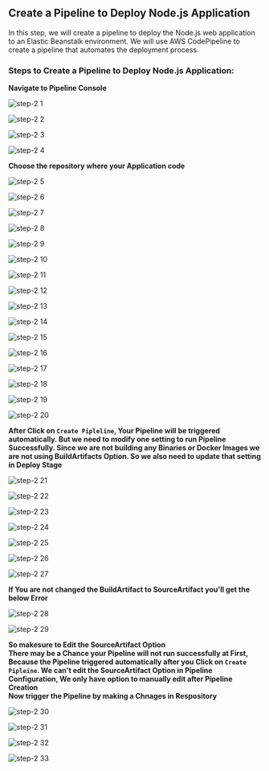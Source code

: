 ## Create a Pipeline to Deploy Node.js Application

In this step, we will create a pipeline to deploy the Node.js web application to an Elastic Beanstalk environment. We will use AWS CodePipeline to create a pipeline that automates the deployment process.

### Steps to Create a Pipeline to Deploy Node.js Application:

**Navigate to Pipeline Console**

![step-2 1](https://github.com/mathesh-me/aws-cicd-devops-web-app/assets/144098846/886b1de4-4653-4a21-b252-f814f74bf598)

![step-2 2](https://github.com/mathesh-me/aws-cicd-devops-web-app/assets/144098846/dae3deb6-e94a-4f61-b9d3-c283573548d7)

![step-2 3](https://github.com/mathesh-me/aws-cicd-devops-web-app/assets/144098846/d135c736-9cdc-454e-8060-7cb5eed4edc9)

![step-2 4](https://github.com/mathesh-me/aws-cicd-devops-web-app/assets/144098846/df79501a-9d97-43dd-b906-04a4a684ec17)

**Choose the repository where your Application code**

![step-2 5](https://github.com/mathesh-me/aws-cicd-devops-web-app/assets/144098846/8eb2c1cb-9f94-4af6-a048-c9c262782388)

![step-2 6](https://github.com/mathesh-me/aws-cicd-devops-web-app/assets/144098846/673b5179-19da-475f-b4e1-a7a70889a447)

![step-2 7](https://github.com/mathesh-me/aws-cicd-devops-web-app/assets/144098846/ddc3ed98-04e9-4b99-9d3a-1486614f31c6)

![step-2 8](https://github.com/mathesh-me/aws-cicd-devops-web-app/assets/144098846/2f461c2a-48fa-4155-84f1-06fd8f0e5c83)

![step-2 9](https://github.com/mathesh-me/aws-cicd-devops-web-app/assets/144098846/635f478a-6243-4fa1-86b2-20cf3bc25554)

![step-2 10](https://github.com/mathesh-me/aws-cicd-devops-web-app/assets/144098846/45ed9276-69d7-4e63-bf52-62d32354aee7)

![step-2 11](https://github.com/mathesh-me/aws-cicd-devops-web-app/assets/144098846/a185d433-4f8a-4a09-825d-01ed9ce116af)

![step-2 12](https://github.com/mathesh-me/aws-cicd-devops-web-app/assets/144098846/7a11f1d6-9169-4aad-8d01-24d3f825915a)

![step-2 13](https://github.com/mathesh-me/aws-cicd-devops-web-app/assets/144098846/c053e9b7-a5ef-4714-9e89-afd068c95544)

![step-2 14](https://github.com/mathesh-me/aws-cicd-devops-web-app/assets/144098846/91224dbb-8edc-4ab5-8b78-d788c981d498)

![step-2 15](https://github.com/mathesh-me/aws-cicd-devops-web-app/assets/144098846/095c8ff0-5ee8-4c89-9b52-0c84c1ea0da1)

![step-2 16](https://github.com/mathesh-me/aws-cicd-devops-web-app/assets/144098846/35f88bcc-d633-4371-8178-5a80b0998eb7)

![step-2 17](https://github.com/mathesh-me/aws-cicd-devops-web-app/assets/144098846/9f6b6339-91ef-49f8-9748-1d4d37890289)

![step-2 18](https://github.com/mathesh-me/aws-cicd-devops-web-app/assets/144098846/104774d2-cf66-46f5-9f99-41aa206fe25a)

![step-2 19](https://github.com/mathesh-me/aws-cicd-devops-web-app/assets/144098846/b4d08073-2693-474a-a97f-482e0b2376ed)

![step-2 20](https://github.com/mathesh-me/aws-cicd-devops-web-app/assets/144098846/867077c2-fb3e-4eb4-9783-91da76a61ce5)

**After Click on `Create Pipleline`, Your Pipeline will be triggered automatically. But we need to modify one setting to run Pipeline Successfully. Since we are not building any Binaries or Docker Images we are not using BuildArtifacts Option. So we also need to update that setting in Deploy Stage**

![step-2 21](https://github.com/mathesh-me/aws-cicd-devops-web-app/assets/144098846/609fb01d-3d53-4cb0-abd2-b5157a624b02)

![step-2 22](https://github.com/mathesh-me/aws-cicd-devops-web-app/assets/144098846/497883cb-ecad-4bad-a4cd-84c2aafd750f)

![step-2 23](https://github.com/mathesh-me/aws-cicd-devops-web-app/assets/144098846/0513ae70-7029-46ae-8af0-816475b7d990)

![step-2 24](https://github.com/mathesh-me/aws-cicd-devops-web-app/assets/144098846/9114c97a-dfe0-408c-8c28-d4ff1db3bf7c)

![step-2 25](https://github.com/mathesh-me/aws-cicd-devops-web-app/assets/144098846/e9ae3bcf-9b88-4a82-9de6-98be6c9a0e91)

![step-2 26](https://github.com/mathesh-me/aws-cicd-devops-web-app/assets/144098846/c58d6a82-a419-4566-9e2d-4c09db8dc964)

![step-2 27](https://github.com/mathesh-me/aws-cicd-devops-web-app/assets/144098846/4be05b1a-28b7-47ca-b6ba-dc191653be05)

**If You are not changed the BuildArtifact to SourceArtifact you'll get the below Error**

![step-2 28](https://github.com/mathesh-me/aws-cicd-devops-web-app/assets/144098846/7e77dd6e-220c-4e5d-9e46-428e80b00e71)

![step-2 29](https://github.com/mathesh-me/aws-cicd-devops-web-app/assets/144098846/ca85b29d-2cb5-4c39-bdc7-800be200548a)

**So makesure to Edit the SourceArtifact Option**<br>
**There may be a Chance your Pipeline will not run successfully at First, Because the Pipeline triggered automatically after you Click on `Create Pipleine`. We can't edit the SourceArtifact Option in Pipeline Configuration, We only have option to manually edit after Pipeline Creation**<br>
**Now trigger the Pipeline by making a Chnages in Respository**


![step-2 30](https://github.com/mathesh-me/aws-cicd-devops-web-app/assets/144098846/d8292195-65f3-4848-a7dc-d4e91e63ddfc)

![step-2 31](https://github.com/mathesh-me/aws-cicd-devops-web-app/assets/144098846/a7ea9cd5-1eca-4ca2-9bc2-fc48ec67edfc)

![step-2 32](https://github.com/mathesh-me/aws-cicd-devops-web-app/assets/144098846/ffdbeeed-3d54-4499-a3fd-266bc06034ba)

![step-2 33](https://github.com/mathesh-me/aws-cicd-devops-web-app/assets/144098846/e76c51fd-3240-470b-b574-62ddc8d414fe)
